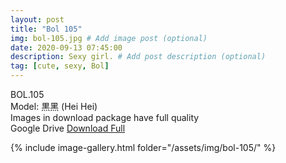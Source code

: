 ```yaml
---
layout: post
title: "Bol 105"
img: bol-105.jpg # Add image post (optional)
date: 2020-09-13 07:45:00
description: Sexy girl. # Add post description (optional)
tag: [cute, sexy, Bol]
---
```

BOL.105  
Model: 黒黑 (Hei Hei)                                                     
Images in download package have full quality                    
Google Drive [Download Full](http://gestyy.com/eendBL)

{% include image-gallery.html folder="/assets/img/bol-105/" %}
